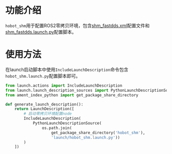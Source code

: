 # 功能介绍

`hobot_shm`用于配置ROS2零拷贝环境，包含[shm_fastdds.xml](./config/shm_fastdds.xml)配置文件和[shm_fastdds.launch.py](./launch/shm_fastdds.launch.py)配置脚本。

# 使用方法

在launch启动脚本中使用`IncludeLaunchDescription`命令包含`hobot_shm.launch.py`配置脚本即可。

```python
from launch.actions import IncludeLaunchDescription
from launch.launch_description_sources import PythonLaunchDescriptionSource
from ament_index_python import get_package_share_directory

def generate_launch_description():
    return LaunchDescription([
        # 启动零拷贝环境配置node
        IncludeLaunchDescription(
            PythonLaunchDescriptionSource(
                os.path.join(
                    get_package_share_directory('hobot_shm'),
                    'launch/hobot_shm.launch.py'))
        )
    ])
```